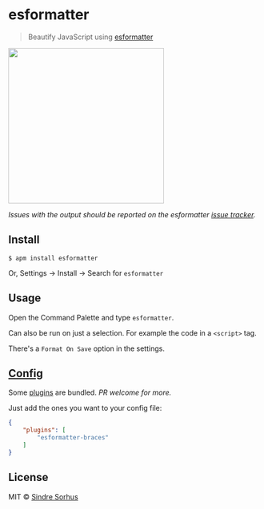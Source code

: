 # esformatter

> Beautify JavaScript using [esformatter](https://github.com/millermedeiros/esformatter)

<img src="https://cloud.githubusercontent.com/assets/170270/4490970/2333d93a-4a33-11e4-9954-dffea0c5f528.gif" width="311">

*Issues with the output should be reported on the esformatter [issue tracker](https://github.com/millermedeiros/esformatter/issues).*


## Install

```
$ apm install esformatter
```

Or, Settings → Install → Search for `esformatter`


## Usage

Open the Command Palette and type `esformatter`.

Can also be run on just a selection. For example the code in a `<script>` tag.

There's a `Format On Save` option in the settings.


## [Config](https://github.com/millermedeiros/esformatter#configuration)

Some [plugins](https://github.com/sindresorhus/atom-esformatter/blob/master/package.json) are bundled. *PR welcome for more.*

Just add the ones you want to your config file:

```json
{
	"plugins": [
		"esformatter-braces"
	]
}
```


## License

MIT © [Sindre Sorhus](https://sindresorhus.com)
